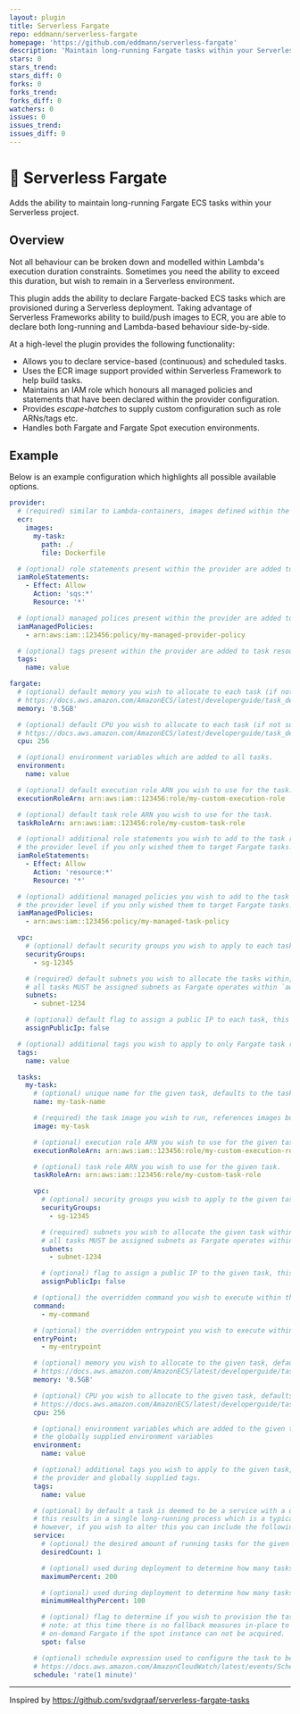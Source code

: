 ```yaml
---
layout: plugin
title: Serverless Fargate
repo: eddmann/serverless-fargate
homepage: 'https://github.com/eddmann/serverless-fargate'
description: 'Maintain long-running Fargate tasks within your Serverless project'
stars: 0
stars_trend: 
stars_diff: 0
forks: 0
forks_trend: 
forks_diff: 0
watchers: 0
issues: 0
issues_trend: 
issues_diff: 0
---
```



# 🚀 Serverless Fargate

Adds the ability to maintain long-running Fargate ECS tasks within your Serverless project.

## Overview

Not all behaviour can be broken down and modelled within Lambda's execution duration constraints.
Sometimes you need the ability to exceed this duration, but wish to remain in a Serverless environment.

This plugin adds the ability to declare Fargate-backed ECS tasks which are provisioned during a Serverless deployment.
Taking advantage of Serverless Frameworks ability to build/push images to ECR, you are able to declare both long-running and Lambda-based behaviour side-by-side.

At a high-level the plugin provides the following functionality:

- Allows you to declare service-based (continuous) and scheduled tasks.
- Uses the ECR image support provided within Serverless Framework to help build tasks.
- Maintains an IAM role which honours all managed policies and statements that have been declared within the provider configuration.
- Provides _escape-hatches_ to supply custom configuration such as role ARNs/tags etc.
- Handles both Fargate and Fargate Spot execution environments.

## Example

Below is an example configuration which highlights all possible available options.

```yaml
provider:
  # (required) similar to Lambda-containers, images defined within the provider are available to tasks.
  ecr:
    images:
      my-task:
        path: ./
        file: Dockerfile

  # (optional) role statements present within the provider are added to the task role.
  iamRoleStatements:
    - Effect: Allow
      Action: 'sqs:*'
      Resource: '*'

  # (optional) managed polices present within the provider are added to the task role.
  iamManagedPolicies:
    - arn:aws:iam::123456:policy/my-managed-provider-policy

  # (optional) tags present within the provider are added to task resources.
  tags:
    name: value

fargate:
  # (optional) default memory you wish to allocate to each task (if not supplied at the task level) - defaults to 0.5GB.
  # https://docs.aws.amazon.com/AmazonECS/latest/developerguide/task_definition_parameters.html#task_size
  memory: '0.5GB'

  # (optional) default CPU you wish to allocate to each task (if not supplied at the task level) - defaults to 256 (.25 vCPU).
  # https://docs.aws.amazon.com/AmazonECS/latest/developerguide/task_definition_parameters.html#task_size
  cpu: 256

  # (optional) environment variables which are added to all tasks.
  environment:
    name: value

  # (optional) default execution role ARN you wish to use for the task.
  executionRoleArn: arn:aws:iam::123456:role/my-custom-execution-role

  # (optional) default task role ARN you wish to use for the task.
  taskRoleArn: arn:aws:iam::123456:role/my-custom-task-role

  # (optional) additional role statements you wish to add to the task role, you would place statements here instead of at
  # the provider level if you only wished them to target Fargate tasks.
  iamRoleStatements:
    - Effect: Allow
      Action: 'resource:*'
      Resource: '*'

  # (optional) additional managed policies you wish to add to the task role, you would place policies here instead of at
  # the provider level if you only wished them to target Fargate tasks.
  iamManagedPolicies:
    - arn:aws:iam::123456:policy/my-managed-task-policy

  vpc:
    # (optional) default security groups you wish to apply to each task.
    securityGroups:
      - sg-12345

    # (required) default subnets you wish to allocate the tasks within, either subnets are defined here or within each task.
    # all tasks MUST be assigned subnets as Fargate operates within `awsvpc` mode.
    subnets:
      - subnet-1234

    # (optional) default flag to assign a public IP to each task, this requires the supplied subnets to be public (internet) facing.
    assignPublicIp: false

  # (optional) additional tags you wish to apply to only Fargate task resources.
  tags:
    name: value

  tasks:
    my-task:
      # (optional) unique name for the given task, defaults to the task key name.
      name: my-task-name

      # (required) the task image you wish to run, references images built within the `ecr` section.
      image: my-task

      # (optional) execution role ARN you wish to use for the given task.
      executionRoleArn: arn:aws:iam::123456:role/my-custom-execution-role

      # (optional) task role ARN you wish to use for the given task.
      taskRoleArn: arn:aws:iam::123456:role/my-custom-task-role

      vpc:
        # (optional) security groups you wish to apply to the given tasks, this overrides any default security groups supplied.
        securityGroups:
          - sg-12345

        # (required) subnets you wish to allocate the given task within, either subnets are defined here or at the global `vpc` level.
        # all tasks MUST be assigned subnets as Fargate operates within `awsvpc` mode.
        subnets:
          - subnet-1234

        # (optional) flag to assign a public IP to the given task, this requires the supplied subnets to be public (internet) facing.
        assignPublicIp: false

      # (optional) the overridden command you wish to execute within the task container.
      command:
        - my-command

      # (optional) the overridden entrypoint you wish to execute within the task container.
      entryPoint:
        - my-entrypoint

      # (optional) memory you wish to allocate to the given task, defaults to the globally supplied memory value.
      # https://docs.aws.amazon.com/AmazonECS/latest/developerguide/task_definition_parameters.html#task_size
      memory: '0.5GB'

      # (optional) CPU you wish to allocate to the given task, defaults to the globally supplied CPU value.
      # https://docs.aws.amazon.com/AmazonECS/latest/developerguide/task_definition_parameters.html#task_size
      cpu: 256

      # (optional) environment variables which are added to the given task, these are combined with
      # the globally supplied environment variables
      environment:
        name: value

      # (optional) additional tags you wish to apply to the given task, these are combined with
      # the provider and globally supplied tags.
      tags:
        name: value

      # (optional) by default a task is deemed to be a service with a desired count of one,
      # this results in a single long-running process which is a typical use-case of the plugin.
      # however, if you wish to alter this you can include the following configuration options.
      service:
        # (optional) the desired amount of running tasks for the given service.
        desiredCount: 1

        # (optional) used during deployment to determine how many tasks can be provisioned for the transition phase.
        maximumPercent: 200

        # (optional) used during deployment to determine how many tasks are required to remain active for the transition phase.
        minimumHealthyPercent: 100

        # (optional) flag to determine if you wish to provision the task using Fargate Spot.
        # note: at this time there is no fallback measures in-place to ensure that the task will be provisioned using
        # on-demand Fargate if the spot instance can not be acquired.
        spot: false

      # (optional) schedule expression used to configure the task to be executed at a desired time, as opposed to being a service.
      # https://docs.aws.amazon.com/AmazonCloudWatch/latest/events/ScheduledEvents.html
      schedule: 'rate(1 minute)'
```

---

Inspired by https://github.com/svdgraaf/serverless-fargate-tasks
